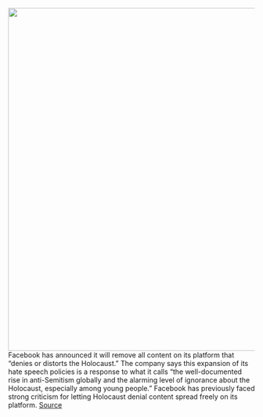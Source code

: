 <img src='https://cdn.vox-cdn.com/thumbor/q8w1o48ZxlNvcAYnibMUB4984l0=/0x0:2040x1360/1200x800/filters:focal(857x517:1183x843)/cdn.vox-cdn.com/uploads/chorus_image/image/67618640/acastro_180828_1777_facebook_0001.0.0.jpg' width='700px' /><br/>
Facebook has announced it will remove all content on its platform that “denies or distorts the Holocaust.” The company says this expansion of its hate speech policies is a response to what it calls “the well-documented rise in anti-Semitism globally and the alarming level of ignorance about the Holocaust, especially among young people.” Facebook has previously faced strong criticism for letting Holocaust denial content spread freely on its platform.
<a href='https://www.theverge.com/2020/10/12/21512737/facebook-holocaust-denial-content-banned-hate-speech-policy-mark-zuckerberg'> Source <a/>